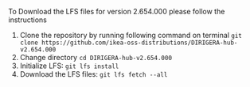 To Download the LFS files for version 2.654.000 please follow the instructions

1. Clone the repository by running following command on terminal `git clone https://github.com/ikea-oss-distributions/DIRIGERA-hub-v2.654.000`
2. Change directory `cd DIRIGERA-hub-v2.654.000`
3. Initialize LFS: `git lfs install`
4. Download the LFS files: `git lfs fetch --all`

